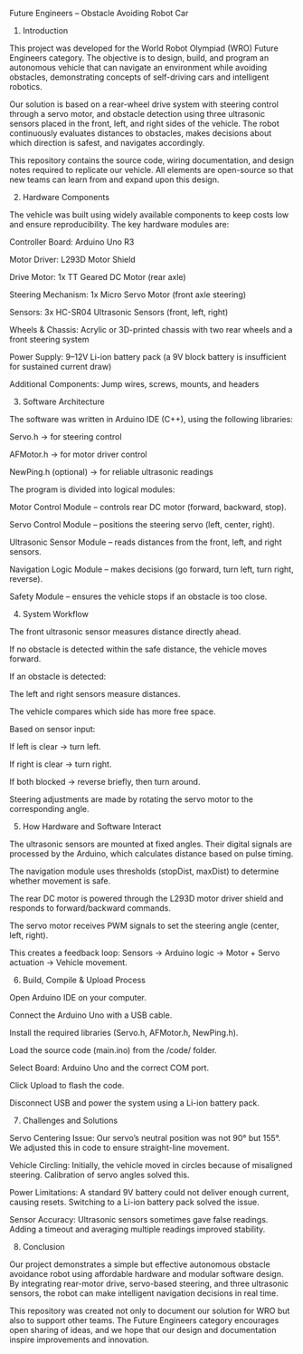 Future Engineers – Obstacle Avoiding Robot Car
1. Introduction

This project was developed for the World Robot Olympiad (WRO) Future Engineers category. The objective is to design, build, and program an autonomous vehicle that can navigate an environment while avoiding obstacles, demonstrating concepts of self-driving cars and intelligent robotics.

Our solution is based on a rear-wheel drive system with steering control through a servo motor, and obstacle detection using three ultrasonic sensors placed in the front, left, and right sides of the vehicle. The robot continuously evaluates distances to obstacles, makes decisions about which direction is safest, and navigates accordingly.

This repository contains the source code, wiring documentation, and design notes required to replicate our vehicle. All elements are open-source so that new teams can learn from and expand upon this design.

2. Hardware Components

The vehicle was built using widely available components to keep costs low and ensure reproducibility. The key hardware modules are:

Controller Board: Arduino Uno R3

Motor Driver: L293D Motor Shield

Drive Motor: 1x TT Geared DC Motor (rear axle)

Steering Mechanism: 1x Micro Servo Motor (front axle steering)

Sensors: 3x HC-SR04 Ultrasonic Sensors (front, left, right)

Wheels & Chassis: Acrylic or 3D-printed chassis with two rear wheels and a front steering system

Power Supply: 9–12V Li-ion battery pack (a 9V block battery is insufficient for sustained current draw)

Additional Components: Jump wires, screws, mounts, and headers

3. Software Architecture

The software was written in Arduino IDE (C++), using the following libraries:

Servo.h → for steering control

AFMotor.h → for motor driver control

NewPing.h (optional) → for reliable ultrasonic readings

The program is divided into logical modules:

Motor Control Module – controls rear DC motor (forward, backward, stop).

Servo Control Module – positions the steering servo (left, center, right).

Ultrasonic Sensor Module – reads distances from the front, left, and right sensors.

Navigation Logic Module – makes decisions (go forward, turn left, turn right, reverse).

Safety Module – ensures the vehicle stops if an obstacle is too close.

4. System Workflow

The front ultrasonic sensor measures distance directly ahead.

If no obstacle is detected within the safe distance, the vehicle moves forward.

If an obstacle is detected:

The left and right sensors measure distances.

The vehicle compares which side has more free space.

Based on sensor input:

If left is clear → turn left.

If right is clear → turn right.

If both blocked → reverse briefly, then turn around.

Steering adjustments are made by rotating the servo motor to the corresponding angle.

5. How Hardware and Software Interact

The ultrasonic sensors are mounted at fixed angles. Their digital signals are processed by the Arduino, which calculates distance based on pulse timing.

The navigation module uses thresholds (stopDist, maxDist) to determine whether movement is safe.

The rear DC motor is powered through the L293D motor driver shield and responds to forward/backward commands.

The servo motor receives PWM signals to set the steering angle (center, left, right).

This creates a feedback loop:
Sensors → Arduino logic → Motor + Servo actuation → Vehicle movement.

6. Build, Compile & Upload Process

Open Arduino IDE on your computer.

Connect the Arduino Uno with a USB cable.

Install the required libraries (Servo.h, AFMotor.h, NewPing.h).

Load the source code (main.ino) from the /code/ folder.

Select Board: Arduino Uno and the correct COM port.

Click Upload to flash the code.

Disconnect USB and power the system using a Li-ion battery pack.

7. Challenges and Solutions

Servo Centering Issue: Our servo’s neutral position was not 90° but 155°. We adjusted this in code to ensure straight-line movement.

Vehicle Circling: Initially, the vehicle moved in circles because of misaligned steering. Calibration of servo angles solved this.

Power Limitations: A standard 9V battery could not deliver enough current, causing resets. Switching to a Li-ion battery pack solved the issue.

Sensor Accuracy: Ultrasonic sensors sometimes gave false readings. Adding a timeout and averaging multiple readings improved stability.

8. Conclusion

Our project demonstrates a simple but effective autonomous obstacle avoidance robot using affordable hardware and modular software design. By integrating rear-motor drive, servo-based steering, and three ultrasonic sensors, the robot can make intelligent navigation decisions in real time.

This repository was created not only to document our solution for WRO but also to support other teams. The Future Engineers category encourages open sharing of ideas, and we hope that our design and documentation inspire improvements and innovation.
